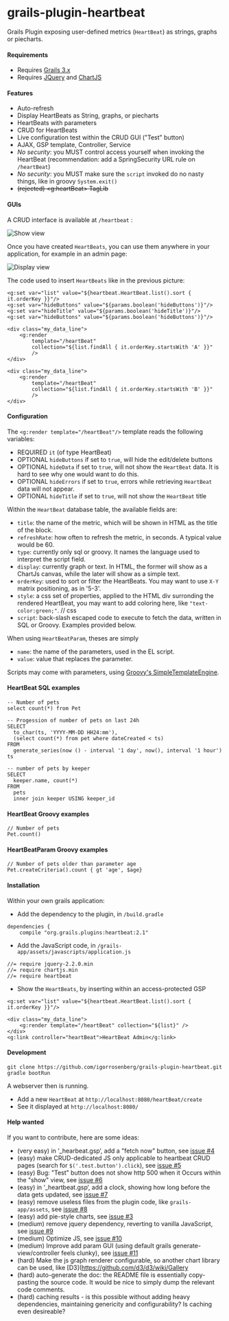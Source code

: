 # grails-plugin-heartbeat

Grails Plugin exposing user-defined metrics (`HeartBeat`) as strings, graphs or piecharts.

#### Requirements

* Requires [Grails 3.x](https://grails.org/)
* Requires [JQuery](https://jquery.com/) and [ChartJS](http://www.chartjs.org)


#### Features

* Auto-refresh
* Display HeartBeats as String, graphs, or piecharts
* HeartBeats with parameters
* CRUD for HeartBeats
* Live configuration test within the CRUD GUI ("Test" button)
* AJAX, GSP template, Controller, Service
* _No security_: you MUST control access yourself when invoking the HeartBeat (recommendation: add a SpringSecurity URL rule on `/heartBeat`)
* _No security_: you MUST make sure the `script` invoked do no nasty things, like in groovy `System.exit()` 
* ~~(rejected) &lt;g:heartBeat&gt; TagLib~~

#### GUIs

A CRUD interface is available at `/heartbeat` :

![Show view](https://raw.githubusercontent.com/igorrosenberg/grails-plugin-heartbeat/documentation/show.png)

Once you have created `HeartBeats`, you can use them anywhere in your application, for example in an admin page: 

![Display view](https://raw.githubusercontent.com/igorrosenberg/grails-plugin-heartbeat/documentation/display.png)

The code used to insert `HeartBeats` like in the previous picture:

```
<g:set var="list" value="${heartbeat.HeartBeat.list().sort { it.orderKey }}"/>
<g:set var="hideButtons" value="${params.boolean('hideButtons')}"/>
<g:set var="hideTitle" value="${params.boolean('hideTitle')}"/>
<g:set var="hideButtons" value="${params.boolean('hideButtons')}"/>

<div class="my_data_line">
    <g:render 
        template="/heartBeat" 
        collection="${list.findAll { it.orderKey.startsWith 'A' }}"
        />
</div>

<div class="my_data_line">
    <g:render 
        template="/heartBeat" 
        collection="${list.findAll { it.orderKey.startsWith 'B' }}"
        />
</div>
```

#### Configuration

The `<g:render template="/heartBeat"/>` template reads the following variables:
- REQUIRED `it` (of type HeartBeat)
- OPTIONAL `hideButtons` if set to `true`, will hide the edit/delete buttons
- OPTIONAL `hideData` if set to `true`, will not show the `HeartBeat` data. It is hard to see why one would want to do this.
- OPTIONAL `hideErrors` if set to `true`, errors while retrieving `HeartBeat` data will not appear.
- OPTIONAL `hideTitle` if set to `true`, will not show the `HeartBeat` title

Within the `HeartBeat` database table, the available fields are:

* `title`: the name of the metric, which will be shown in HTML as the title of the block.
* `refreshRate`: how often to refresh the metric, in seconds. A typical value would be 60.
* `type`: currently only sql or groovy. It names the language used to interpret the script field.
* `display`: currently graph or text. In HTML, the former will show as a ChartJs canvas, while the later will show as a simple text.
* `orderKey`: used to sort or filter the HeartBeats. You may want to use `X-Y` matrix positioning, as in '5-3'. 
* `style`: a css set of properties, applied to the HTML div surronding the rendered HeartBeat, you may want to add coloring here, like `"text-color:green;"`.      // css
* `script`: back-slash escaped code to execute to fetch the data, written in SQL or Groovy. Examples provided below.

When using `HeartBeatParam`, theses are simply 
* `name`: the name of the parameters, used in the EL script. 
* `value`: value that replaces the parameter.

Scripts may come with parameters, using [Groovy's SimpleTemplateEngine](http://docs.groovy-lang.org/latest/html/documentation/template-engines.html#_simpletemplateengine).


#### HeartBeat SQL examples

```
-- Number of pets
select count(*) from Pet
```

```
-- Progession of number of pets on last 24h   
SELECT 
  to_char(ts, 'YYYY-MM-DD HH24:mm'),
  (select count(*) from pet where dateCreated < ts)
FROM
  generate_series(now () - interval '1 day', now(), interval '1 hour') ts
```

```
-- number of pets by keeper
SELECT 
  keeper.name, count(*)
FROM
  pets 
  inner join keeper USING keeper_id
```

#### HeartBeat Groovy examples

```
// Number of pets
Pet.count()
```


#### HeartBeatParam Groovy examples

```
// Number of pets older than parameter age
Pet.createCriteria().count { gt 'age', $age}
```

#### Installation

Within your own grails application:

* Add the dependency to the plugin, in `/build.gradle`
```
dependencies {
    compile "org.grails.plugins:heartbeat:2.1"
```

* Add the JavaScript code, in `/grails-app/assets/javascripts/application.js`
```
//= require jquery-2.2.0.min
//= require chartjs.min
//= require heartbeat
```

* Show the `HeartBeats`, by inserting within an access-protected GSP
```
<g:set var="list" value="${heartbeat.HeartBeat.list().sort { it.orderKey }}"/>

<div class="my_data_line">
    <g:render template="/heartBeat" collection="${list}" />
</div>
<g:link controller="heartBeat">HeartBeat Admin</g:link>
```

#### Development

```
git clone https://github.com/igorrosenberg/grails-plugin-heartbeat.git
gradle bootRun
```

A webserver then is running.
* Add a new `HeartBeat` at `http://localhost:8080/heartBeat/create`
* See it displayed at `http://localhost:8080/`

#### Help wanted

If you want to contribute, here are some ideas:

* (very easy) in ‘_hearbeat.gsp‘, add a "fetch now" button, see [issue #4](https://github.com/igorrosenberg/grails-plugin-heartbeat/issues/4)
* (easy) make CRUD-dedicated JS only applicable to heartbeat CRUD pages (search for `$('.test.button').click`), see [issue #5](https://github.com/igorrosenberg/grails-plugin-heartbeat/issues/5)
* (easy) Bug: "Test" button does not show http 500 when it Occurs within the "show" view, see [issue #6](https://github.com/igorrosenberg/grails-plugin-heartbeat/issues/6)
* (easy) in ‘_heartbeat.gsp‘, add a clock, showing how long before the data gets updated, see [issue #7](https://github.com/igorrosenberg/grails-plugin-heartbeat/issues/7)
* (easy) remove useless files from the plugin code, like `grails-app/assets`, see [issue #8](https://github.com/igorrosenberg/grails-plugin-heartbeat/issues/8)
* (easy) add pie-style charts, see [issue #3](https://github.com/igorrosenberg/grails-plugin-heartbeat/issues/3)
* (medium) remove jquery dependency, reverting to vanilla JavaScript, see [issue #9](https://github.com/igorrosenberg/grails-plugin-heartbeat/issues/9)
* (medium) Optimize JS, see [issue #10](https://github.com/igorrosenberg/grails-plugin-heartbeat/issues/10)
* (medium) Improve add param GUI (using default grails generate-view/controller feels clunky), see [issue #11](https://github.com/igorrosenberg/grails-plugin-heartbeat/issues/11)
* (hard) Make the js graph renderer configurable, so another chart library can be used, like [D3](https://github.com/d3/d3/wiki/Gallery
* (hard) auto-generate the doc: the README file is essentially copy-pasting the source code. It would be nice to simply dump the relevant code comments.
* (hard) caching results - is this possible without adding heavy dependencies, maintaining genericity and configurability? Is caching even desireable?

